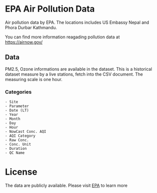 # EPA Air Pollution Data
Air pollution data by EPA. The locations includes US Embassy Nepal and Phora Durbar Kathmandu.

You can find more information reagading pollution data at https://airnow.gov/

## Data

PM2.5, Ozone informations are available in the dataset. This is a historical dataset measure by a live stations, fetch into the CSV document. The measuring scale is one hour.

### Categories

```
- Site
- Parameter
- Date (LT)	
- Year	
- Month	
- Day	
- Hour	
- NowCast Conc.	AQI
- AQI Category	
- Raw Conc.	
- Conc. Unit	
- Duration	
- QC Name
```

# License
The data are publicly available. Please visit  <a href="https://airnow.gov/" target="_blank">EPA</a> to learn more
